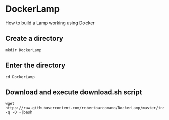 # DockerLamp
How to build a Lamp working using Docker

## Create a directory
```mkdir DockerLamp```

## Enter the directory
```cd DockerLamp```

## Download and execute download.sh script
```
wget https://raw.githubusercontent.com/robertoarcomano/DockerLamp/master/install.sh -q -O -|bash
```

